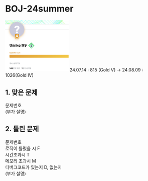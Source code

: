 # BOJ-24summer
<img src="https://raw.githubusercontent.com/kitsune03k/BOJ-24summer/main/Gold4.png" width="40%" height="40%">
24.07.14 : 815 (Gold V) -> 24.08.09 : 1026(Gold IV)

## 1. 맞은 문제

문제번호\
(부가 설명)

## 2. 틀린 문제

문제번호\
로직이 틀렸을 시 F\
시간초과시 T\
메모리 초과시 M\
디버그코드가 있는지 D, 없는지\
(부가 설명)
